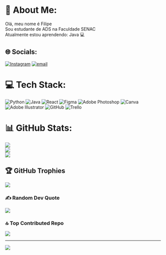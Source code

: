 # 💫 About Me:
Olá, meu nome é Filipe<br>Sou estudante de ADS na Faculdade SENAC<br>Atualmente estou aprendendo: Java 💻


## 🌐 Socials:
[![Instagram](https://img.shields.io/badge/Instagram-%23E4405F.svg?logo=Instagram&logoColor=white)](https://instagram.com/_.lipe.santos_) [![email](https://img.shields.io/badge/Email-D14836?logo=gmail&logoColor=white)](mailto:xfilipe2006.santos@gmail.com) 

# 💻 Tech Stack:
![Python](https://img.shields.io/badge/python-3670A0?style=for-the-badge&logo=python&logoColor=ffdd54) ![Java](https://img.shields.io/badge/java-%23ED8B00.svg?style=for-the-badge&logo=openjdk&logoColor=white) ![React](https://img.shields.io/badge/react-%2320232a.svg?style=for-the-badge&logo=react&logoColor=%2361DAFB) ![Figma](https://img.shields.io/badge/figma-%23F24E1E.svg?style=for-the-badge&logo=figma&logoColor=white) ![Adobe Photoshop](https://img.shields.io/badge/adobe%20photoshop-%2331A8FF.svg?style=for-the-badge&logo=adobe%20photoshop&logoColor=white) ![Canva](https://img.shields.io/badge/Canva-%2300C4CC.svg?style=for-the-badge&logo=Canva&logoColor=white) ![Adobe Illustrator](https://img.shields.io/badge/adobe%20illustrator-%23FF9A00.svg?style=for-the-badge&logo=adobe%20illustrator&logoColor=white) ![GitHub](https://img.shields.io/badge/github-%23121011.svg?style=for-the-badge&logo=github&logoColor=white) ![Trello](https://img.shields.io/badge/Trello-%23026AA7.svg?style=for-the-badge&logo=Trello&logoColor=white)
# 📊 GitHub Stats:
![](https://github-readme-stats.vercel.app/api?username=Lipe07-xds&theme=dark&hide_border=false&include_all_commits=false&count_private=false)<br/>
![](https://nirzak-streak-stats.vercel.app/?user=Lipe07-xds&theme=dark&hide_border=false)<br/>
![](https://github-readme-stats.vercel.app/api/top-langs/?username=Lipe07-xds&theme=dark&hide_border=false&include_all_commits=false&count_private=false&layout=compact)

## 🏆 GitHub Trophies
![](https://github-profile-trophy.vercel.app/?username=Lipe07-xds&theme=radical&no-frame=false&no-bg=true&margin-w=4)

### ✍️ Random Dev Quote
![](https://quotes-github-readme.vercel.app/api?type=horizontal&theme=radical)

### 🔝 Top Contributed Repo
![](https://github-contributor-stats.vercel.app/api?username=Lipe07-xds&limit=5&theme=dark&combine_all_yearly_contributions=true)

---
[![](https://visitcount.itsvg.in/api?id=Lipe07-xds&icon=0&color=0)](https://visitcount.itsvg.in)

<!-- Proudly created with GPRM ( https://gprm.itsvg.in ) -->
